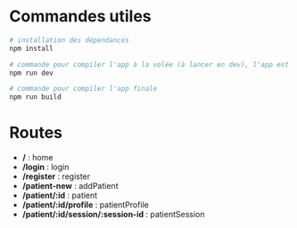 # Commandes utiles

``` bash
# installation des dépendances
npm install

# commande pour compiler l'app à la volée (à lancer en dev), l'app est dispo à localhost:8080
npm run dev

# commande pour compiler l'app finale
npm run build
```

# Routes

* **/** : home
* **/login** : login
* **/register** : register
* **/patient-new** : addPatient
* **/patient/:id** : patient
* **/patient/:id/profile** : patientProfile
* **/patient/:id/session/:session-id** : patientSession
